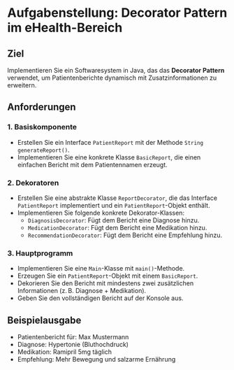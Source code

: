 # Aufgabenstellung: Decorator Pattern im eHealth-Bereich


## Ziel
Implementieren Sie ein Softwaresystem in Java, das das **Decorator Pattern** verwendet, um Patientenberichte dynamisch mit Zusatzinformationen zu erweitern.

## Anforderungen

### 1. Basiskomponente
- Erstellen Sie ein Interface `PatientReport` mit der Methode `String generateReport()`.
- Implementieren Sie eine konkrete Klasse `BasicReport`, die einen einfachen Bericht mit dem Patientennamen erzeugt.

### 2. Dekoratoren
- Erstellen Sie eine abstrakte Klasse `ReportDecorator`, die das Interface `PatientReport` implementiert und ein `PatientReport`-Objekt enthält.
- Implementieren Sie folgende konkrete Dekorator-Klassen:
    - `DiagnosisDecorator`: Fügt dem Bericht eine Diagnose hinzu.
    - `MedicationDecorator`: Fügt dem Bericht eine Medikation hinzu.
    - `RecommendationDecorator`: Fügt dem Bericht eine Empfehlung hinzu.

### 3. Hauptprogramm
- Implementieren Sie eine `Main`-Klasse mit `main()`-Methode.
- Erzeugen Sie ein `PatientReport`-Objekt mit einem `BasicReport`.
- Dekorieren Sie den Bericht mit mindestens zwei zusätzlichen Informationen (z. B. Diagnose + Medikation).
- Geben Sie den vollständigen Bericht auf der Konsole aus.

## Beispielausgabe

- Patientenbericht für: Max Mustermann
- Diagnose: Hypertonie (Bluthochdruck)
- Medikation: Ramipril 5mg täglich
- Empfehlung: Mehr Bewegung und salzarme Ernährung